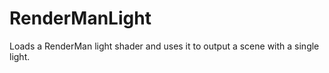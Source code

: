 # RenderManLight

Loads a RenderMan light shader and uses
it to output a scene with a single light.

